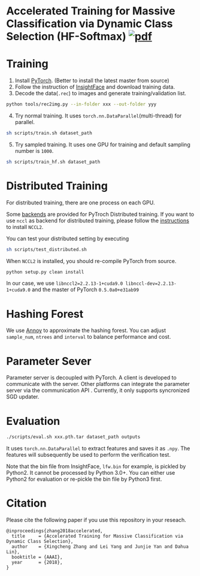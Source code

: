 # Accelerated Training for Massive Classification via Dynamic Class Selection (HF-Softmax) [![pdf](https://img.shields.io/badge/Arxiv-pdf-orange.svg?style=flat)](https://arxiv.org/abs/1801.01687)

# Training
1. Install [PyTorch](http://pytorch.org/). (Better to install the latest master from source)
2. Follow the instruction of [InsightFace](https://github.com/deepinsight/insightface) and download training data.
3. Decode the data(`.rec`) to images and generate training/validation list.

```bash
python tools/rec2img.py --in-folder xxx --out-folder yyy
```

4. Try normal training. It uses `torch.nn.DataParallel`(multi-thread) for parallel.

```bash
sh scripts/train.sh dataset_path
```

5. Try sampled training. It uses one GPU for training and default sampling number is `1000`.

```bash
sh scripts/train_hf.sh dataset_path
```

# Distributed Training
For distributed training, there are one process on each GPU.

Some [backends](https://pytorch.org/docs/stable/distributed.html) are provided for PyTroch Distributed training.
If you want to use `nccl` as backend for distributed training,
please follow the [instructions](https://docs.nvidia.com/deeplearning/sdk/nccl-install-guide/index.html) to install `NCCL2`.

You can test your distributed setting by executing

```bash
sh scripts/test_distributed.sh
```

When `NCCL2` is installed, you should re-compile PyTorch from source.

```bash
python setup.py clean install
```

In our case, we use `libnccl2=2.2.13-1+cuda9.0 libnccl-dev=2.2.13-1+cuda9.0` and the master of PyTorch `0.5.0a0+e31ab99`

# Hashing Forest
We use [Annoy](https://github.com/spotify/annoy) to approximate the hashing forest.
You can adjust `sample_num`, `ntrees` and `interval` to balance performance and cost.

# Parameter Sever
Parameter server is decoupled with PyTorch. A client is developed to communicate with the server.
Other platforms can integrate the parameter server via the communication API .
Currently, it only supports syncronized SGD updater.

# Evaluation

```bash
./scripts/eval.sh xxx.pth.tar dataset_path outputs
```

It uses `torch.nn.DataParallel` to extract features and saves it as `.npy`.
The features will subsequently be used to perform the verification test.

Note that the bin file from InsightFace, `lfw.bin` for example, is pickled by Python2. It cannot be processed by Python 3.0+.
You can either use Python2 for evaluation or re-pickle the bin file by Python3 first.

# Citation
Please cite the following paper if you use this repository in your reseach.

```
@inproceedings{zhang2018accelerated,
  title     = {Accelerated Training for Massive Classification via Dynamic Class Selection},
  author    = {Xingcheng Zhang and Lei Yang and Junjie Yan and Dahua Lin},
  booktitle = {AAAI},
  year      = {2018},
}
```
